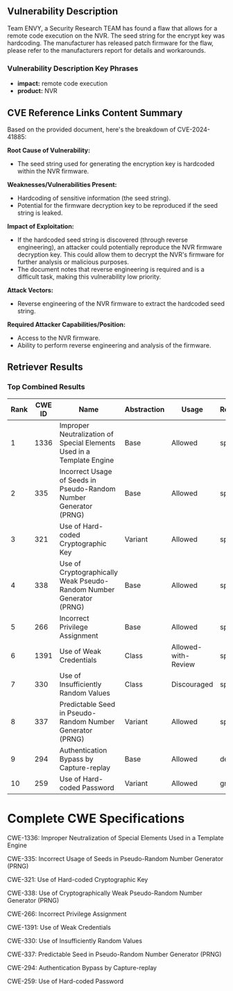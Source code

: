 ## Vulnerability Description
Team ENVY, a Security Research TEAM has found a flaw that allows for a remote code execution on the NVR. The seed string for the encrypt key was hardcoding. The manufacturer has released patch firmware for the flaw, please refer to the manufacturers report for details and workarounds.

### Vulnerability Description Key Phrases
- **impact:** remote code execution
- **product:** NVR

## CVE Reference Links Content Summary
Based on the provided document, here's the breakdown of CVE-2024-41885:

**Root Cause of Vulnerability:**
- The seed string used for generating the encryption key is hardcoded within the NVR firmware.

**Weaknesses/Vulnerabilities Present:**
- Hardcoding of sensitive information (the seed string).
- Potential for the firmware decryption key to be reproduced if the seed string is leaked.

**Impact of Exploitation:**
- If the hardcoded seed string is discovered (through reverse engineering), an attacker could potentially reproduce the NVR firmware decryption key. This could allow them to decrypt the NVR's firmware for further analysis or malicious purposes.
- The document notes that reverse engineering is required and is a difficult task, making this vulnerability low priority.

**Attack Vectors:**
- Reverse engineering of the NVR firmware to extract the hardcoded seed string.

**Required Attacker Capabilities/Position:**
- Access to the NVR firmware.
- Ability to perform reverse engineering and analysis of the firmware.

## Retriever Results

### Top Combined Results

| Rank | CWE ID | Name | Abstraction | Usage  | Retrievers | Individual Scores |
|------|--------|------|-------------|-------|------------|-------------------|
| 1 | 1336 | Improper Neutralization of Special Elements Used in a Template Engine | Base | Allowed | sparse | 0.087 |
| 2 | 335 | Incorrect Usage of Seeds in Pseudo-Random Number Generator (PRNG) | Base | Allowed | sparse | 0.086 |
| 3 | 321 | Use of Hard-coded Cryptographic Key | Variant | Allowed | sparse | 0.085 |
| 4 | 338 | Use of Cryptographically Weak Pseudo-Random Number Generator (PRNG) | Base | Allowed | sparse | 0.084 |
| 5 | 266 | Incorrect Privilege Assignment | Base | Allowed | sparse | 0.084 |
| 6 | 1391 | Use of Weak Credentials | Class | Allowed-with-Review | sparse | 0.081 |
| 7 | 330 | Use of Insufficiently Random Values | Class | Discouraged | sparse | 0.081 |
| 8 | 337 | Predictable Seed in Pseudo-Random Number Generator (PRNG) | Variant | Allowed | sparse | 0.081 |
| 9 | 294 | Authentication Bypass by Capture-replay | Base | Allowed | dense | 0.541 |
| 10 | 259 | Use of Hard-coded Password | Variant | Allowed | graph | 0.002 |



# Complete CWE Specifications

CWE-1336: Improper Neutralization of Special Elements Used in a Template Engine

CWE-335: Incorrect Usage of Seeds in Pseudo-Random Number Generator (PRNG)

CWE-321: Use of Hard-coded Cryptographic Key

CWE-338: Use of Cryptographically Weak Pseudo-Random Number Generator (PRNG)

CWE-266: Incorrect Privilege Assignment

CWE-1391: Use of Weak Credentials

CWE-330: Use of Insufficiently Random Values

CWE-337: Predictable Seed in Pseudo-Random Number Generator (PRNG)

CWE-294: Authentication Bypass by Capture-replay

CWE-259: Use of Hard-coded Password